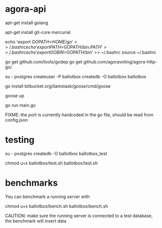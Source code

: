 agora-api
=========

apt-get install golang

apt-get install git-core mercurial

echo 'export GOPATH=$HOME/go' >> ~/.bashrc
echo 'export PATH=$GOPATH/bin:$PATH' >> ~/.bashrc
echo 'export GOBIN=$GOPATH/bin' >> ~/.bashrc
source ~/.bashrc

go get github.com/tools/godep
go get github.com/agoravoting/agora-http-go/

su - postgres
createuser -P ballotbox
createdb -O ballotbox ballotbox

go install bitbucket.org/liamstask/goose/cmd/goose

goose up

go run main.go

FIXME: the port is currently hardcoded in the go file, should be read from config.json

testing
=========
su - postgres
createdb -O ballotbox ballotbox_test

chmod u+x ballotbox/test.sh
ballotbox/test.sh

benchmarks
=========
You can benchmark a running server with

chmod u+x ballotbox/bench.sh
ballotbox/bench.sh

CAUTION: make sure the running server is connected to a test database, the benchmark will insert data